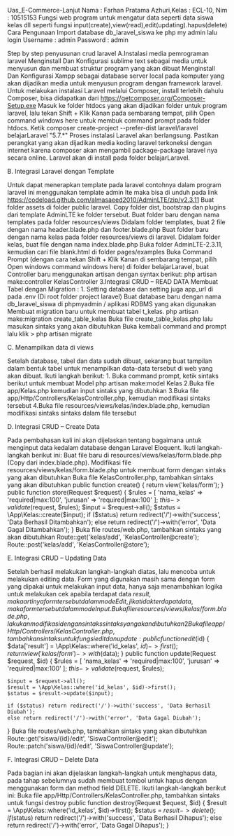 Uas_E-Commerce-Lanjut
Nama : Farhan Pratama Azhuri,Kelas : ECL-10, Nim : 10515153
Fungsi web program untuk mengatur data seperti data siswa kelas dll seperti fungsi input(create),view(read),edit(updating).hapus(delete)
Cara Pengunaan Import database db_laravel_siswa ke php my admin lalu login Username : admin Password : admin


Step by step penyusunan crud laravel 
A.Instalasi media pemrograman laravel Menginstall Dan Konfigurasi sublime text sebagai media untuk menyusun dan membuat struktur program yang akan dibuat Menginstall Dan Konfigurasi Xampp sebagai database server local pada komputer yang akan dijadikan media untuk menyusun program dengan framework laravel. Untuk melakukan instalasi Laravel melalui Composer, install terlebih dahulu Composer, bisa didapatkan dari https://getcomposer.org/Composer-Setup.exe Masuk ke folder htdocs yang akan dijadikan folder untuk program laravel, lalu tekan Shift + Klik Kanan pada sembarang tempat, pilih Open command windows here untuk membuk command prompt pada folder htdocs. Ketik composer create-project --prefer-dist laravel/laravel belajarLaravel "5.7.*" Proses instalasi Laravel akan berlangsung. Pastikan perangkat yang akan dijadikan media koding laravel terkoneksi dengan internet karena composer akan mengambil package-package laravel nya secara online. Laravel akan di install pada folder belajarLaravel.


B. Integrasi Laravel dengan Template 

Untuk dapat menerapkan template pada laravel contohnya dalam program laravel ini menggunakan template admin lte maka bisa di unduh pada link https://codeload.github.com/almasaeed2010/AdminLTE/zip/v2.3.11 Buat folder assets di folder public laravel. Copy folder dist, bootstrap dan plugins dari template AdminLTE ke folder tersebut. Buat folder baru dengan nama templates pada folder resources/views Didalam folder templates, buat 2 file dengan nama header.blade.php dan footer.blade.php Buat folder baru dengan nama kelas pada folder resources/views di laravel. Didalam folder kelas, buat file dengan nama index.blade.php Buka folder AdminLTE-2.3.11, kemudian cari file blank.html di folder pages/examples Buka Command Prompt (dengan cara tekan Shift + Klik Kanan di sembarang tempat, pilih Open windows command windows here) di folder belajarLaravel, buat Controller baru menggunakan artisan dengan syntax berikut:
php artisan make:controller KelasController 3.Integrasi CRUD – READ DATA Membuat Tabel dengan Migration : 1. Setting database dan setting juga app_url di pada .env (Di root folder project laravel)
Buat database baru dengan nama db_laravel_siswa di phpmyadmin / aplikasi RDBMS yang akan digunakan
Membuat migration baru untuk membuat tabel t_kelas.
php artisan make:migration create_table_kelas
Buka file create_table_kelas.php lalu masukan sintaks yang akan dibutuhkan Buka kembali command and prompt lalu klik > php artisan migrate


C. Menampilkan data di views 

Setelah database, tabel dan data sudah dibuat, sekarang buat tampilan dalam bentuk tabel untuk menampilkan data-data tersebut di web yang akan dibuat. Ikuti langkah berikut: 1. Buka command prompt, ketik sintaks berikut untuk membuat Model
php artisan make:model Kelas 2.Buka file app/Kelas.php kemudian input sintaks yang dibutuhkan 3.Buka file app/Http/Controllers/KelasController.php, kemudian modifikasi sintaks tersebut 4.Buka file resources/views/kelas/index.blade.php, kemudian modifikasi sintaks sintaks dalam file tersebut


D. Integrasi CRUD – Create Data 

Pada pembahasan kali ini akan dijelaskan tentang bagaimana untuk menginput data kedalam database dengan Laravel Eloquent. Ikuti langkah-langkah berikut ini:
Buat file baru di resources/views/kelas/form.blade.php (Copy dari index.blade.php).
Modifikasi file resources/views/kelas/form.blade.php untuk membuat form dengan sintaks yang akan dibutuhkan
Buka file KelasController.php, tambahkan sintaks yang akan dibutuhkan public function create() { return view('kelas/form'); } public function store(Request $request) {
$rules = [ 'nama_kelas' => 'required|max:100', 'jurusan' => 'required|max:100' ]; $this->validate($request, $rules); $input = $request->all(); $status = \App\Kelas::create($input); if ($status) return redirect('/')->with('success', 'Data Berhasil Ditambahkan'); else return redirect('/')->with('error', 'Data Gagal Ditambahkan'); }
Buka file routes/web.php, tambahkan sintaks yang akan dibutuhkan Route::get('kelas/add', 'KelasController@create'); Route::post('kelas/add', 'KelasController@store');


E. Integrasi CRUD – Updating Data

Setelah berhasil melakukan langkah-langkah diatas, lalu mencoba untuk melakukan editing data. Form yang digunakan masih sama dengan form yang dipakai untuk melakukan input data, hanya saja menambahkan logika untuk melakukan cek apabila terdapat data $result, maka artinya form tersebut dalam mode Edit, jika tidak terdapat data, maka form tersebut dalam mode Input.
Buka file resources/views/kelas/form.blade.php, lakukan modifikasi dengan sintaks sintaks yang akan dibutuhkan
2 Buka file app/Http/Controllers/KelasController.php, tambahkan sintaks untuk fungsi edit dan update: public function edit($id) { $data['result'] = \App\Kelas::where('id_kelas', $id)->first(); return view('kelas/form')->with($data); }
public function update(Request $request, $id)
{
    $rules = [
        'nama_kelas'    => 'required|max:100',
        'jurusan'       => 'required|max:100'
    ];
    $this->validate($request, $rules); 

    $input = $request->all();
    $result = \App\Kelas::where('id_kelas', $id)->first();
    $status = $result->update($input);

    if ($status) return redirect('/')->with('success', 'Data Berhasil Diubah');
    else return redirect('/')->with('error', 'Data Gagal Diubah');
}
Buka file routes/web.php, tambahkan sintaks yang akan dibutuhkan Route::get('siswa/{id}/edit', 'SiswaController@edit'); Route::patch('siswa/{id}/edit', 'SiswaController@update');


F. Integrasi CRUD – Delete Data

Pada bagian ini akan dijelaskan langkah-langkah untuk menghapus data, pada tahap sebelumnya sudah membuat tombol untuk hapus dengan menggunakan form dan method field DELETE. Ikuti langkah-langkah berikut ini:
Buka file app/Http/Controllers/KelasController.php, tambahkan sintaks untuk fungsi destroy public function destroy(Request $equest, $id) { $result = \App\Kelas::where('id_kelas', $id)->first(); $status = $result->delete();
if ($status) return redirect('/')->with('success', 'Data Berhasil Dihapus');
else return redirect('/')->with('error', 'Data Gagal Dihapus');
}
